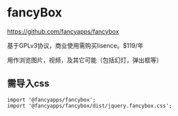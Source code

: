 # fancyBox

https://github.com/fancyapps/fancybox

基于GPLv3协议，商业使用需购买lisence。$119/年

用作浏览图片，视频，及其它可能（包括幻灯，弹出框等）

## 需导入css

```
import '@fancyapps/fancybox';
import '@fancyapps/fancybox/dist/jquery.fancybox.css';
```

